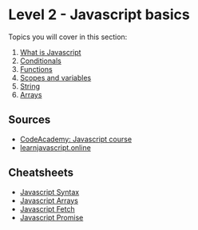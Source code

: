 # Level 2 - Javascript basics

Topics you will cover in this section:

1. [What is Javascript](./1.%20What%20is%20Javascript/)
2. [Conditionals](./2.%20Conditionals/)
3. [Functions](./3.%20Functions/)
4. [Scopes and variables](./4.%20Scopes%20and%20variables/)
5. [String](./5.%20String/)
6. [Arrays](./6.%20Arrays/)
<!--
TO BE ADDED:
7. [ES2015+]()
   - Destructuring
   - spread operator
   - `?.`, `??`
8. [Events, listeners, event loop]()
9. [Promise, async/await]()
10. [fetch]()

-->

## Sources

- [CodeAcademy: Javascript course](https://www.codecademy.com/learn/introduction-to-javascript)
- [learnjavascript.online](https://learnjavascript.online/)

## Cheatsheets

- [Javascript Syntax](https://devhints.io/es6)
- [Javascript Arrays](https://devhints.io/js-array)
- [Javascript Fetch](https://devhints.io/js-fetch)
- [Javascript Promise](https://devhints.io/promise)
